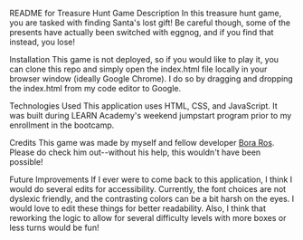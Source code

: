 README for Treasure Hunt Game
Description
In this treasure hunt game, you are tasked with finding Santa's lost gift! Be careful though, some of the presents have actually been switched with eggnog, and if you find that instead, you lose!

Installation
This game is not deployed, so if you would like to play it, you can clone this repo and simply open the index.html file locally in your browser window (ideally Google Chrome). I do so by dragging and dropping the index.html from my code editor to Google.

Technologies Used
This application uses HTML, CSS, and JavaScript. It was built during LEARN Academy's weekend jumpstart program prior to my enrollment in the bootcamp.

Credits
This game was made by myself and fellow developer [Bora Ros](https://www.linkedin.com/in/bora-ros/). Please do check him out--without his help, this wouldn't have been possible!

Future Improvements
If I ever were to come back to this application, I think I would do several edits for accessibility. Currently, the font choices are not dyslexic friendly, and the contrasting colors can be a bit harsh on the eyes. I would love to edit these things for better readability. Also, I think that reworking the logic to allow for several difficulty levels with more boxes or less turns would be fun!
